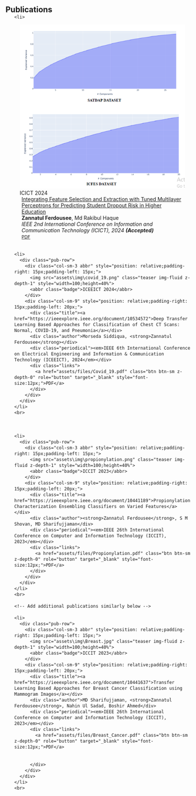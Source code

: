 <!--<h2 id="publications" style="margin: 2px 0px -15px;">Publications</h2>

<div class="publications">
<ol class="bibliography">

{% for link in site.data.publications.main %}

<li>
<div class="pub-row">
  <div class="col-sm-3 abbr" style="position: relative;padding-right: 15px;padding-left: 15px;">
    {% if link.image %} 
    <img src="{{ link.image }}" class="teaser img-fluid z-depth-1" style="width=100;height=40%">
    {% if link.conference_short %} 
    <abbr class="badge">{{ link.conference_short }}</abbr>
    {% endif %}
    {% endif %}
  </div>
  <div class="col-sm-9" style="position: relative;padding-right: 15px;padding-left: 20px;">
      <div class="title"><a href="{{ link.pdf }}">{{ link.title }}</a></div>
      <div class="author">{{ link.authors }}</div>
      <div class="periodical"><em>{{ link.conference }}</em>
      </div>
    <div class="links">
      {% if link.pdf %} 
      <a href="{{ link.pdf }}" class="btn btn-sm z-depth-0" role="button" target="_blank" style="font-size:12px;">PDF</a>
      {% endif %}
      {% if link.code %} 
      <a href="{{ link.code }}" class="btn btn-sm z-depth-0" role="button" target="_blank" style="font-size:12px;">Code</a>
      {% endif %}
      {% if link.page %} 
      <a href="{{ link.page }}" class="btn btn-sm z-depth-0" role="button" target="_blank" style="font-size:12px;">Project Page</a>
      {% endif %}
      {% if link.bibtex %} 
      <a href="{{ link.bibtex }}" class="btn btn-sm z-depth-0" role="button" target="_blank" style="font-size:12px;">BibTex</a>
      {% endif %}
      {% if link.notes %} 
      <strong> <i style="color:#e74d3c">{{ link.notes }}</i></strong>
      {% endif %}
      {% if link.others %} 
      {{ link.others }}
      {% endif %}
    </div>
  </div>
</div>
</li>
<br>

{% endfor %}

</ol>
</div>
-->

<h2 id="publications" style="margin: 2px 0px -15px;">Publications</h2>

<div class="publications">
  <ol class="bibliography">
    
    <li>
  <div class="pub-row">
    <div class="col-sm-3 abbr" style="position: relative;padding-right: 15px;padding-left: 15px;">
      <img src="assets\img\education.png" class="teaser img-fluid z-depth-1" style="width=100;height=40%">
      <abbr class="badge">ICICT 2024</abbr>
    </div>
    <div class="col-sm-9" style="position: relative;padding-right: 15px;padding-left: 20px;">
      <div class="title"><a href="#">Integrating Feature Selection and Extraction with Tuned Multilayer Perceptrons for Predicting Student Dropout Risk in Higher Education</a></div>
      <div class="author"><strong>Zannatul Ferdousee</strong>, Md Rakibul Haque</div>
      <div class="periodical"><em>IEEE 2nd International Conference on Information and Communication Technology (ICICT), 2024 <strong>(Accepted)</strong></em></div>
      <div class="links">
        <!-- Add PDF link when available -->
         <a href="assets/files/educational.pdf" class="btn btn-sm z-depth-0" role="button" target="_blank" style="font-size:12px;">PDF</a>
      </div>
    </div>
  </div>
</li>
<br>



    <li>
      <div class="pub-row">
        <div class="col-sm-3 abbr" style="position: relative;padding-right: 15px;padding-left: 15px;">
          <img src="assets\img\covid_19.png" class="teaser img-fluid z-depth-1" style="width=100;height=40%">
          <abbr class="badge">ICEEICT 2024</abbr>
        </div>
        <div class="col-sm-9" style="position: relative;padding-right: 15px;padding-left: 20px;">
          <div class="title"><a href="https://ieeexplore.ieee.org/document/10534572">Deep Transfer Learning Based Approaches for Classification of Chest CT Scans: Normal, COVID-19, and Pneumonia</a></div>
          <div class="author">Morseda Siddiqua, <strong>Zannatul Ferdousee</strong></div>
          <div class="periodical"><em>IEEE 6th International Conference on Electrical Engineering and Information & Communication Technology (ICEEICT), 2024</em></div>
          <div class="links">
            <a href="assets/files/Covid_19.pdf" class="btn btn-sm z-depth-0" role="button" target="_blank" style="font-size:12px;">PDF</a>
          </div>
        </div>
      </div>
    </li>
    <br>

    
    
    <li>
      <div class="pub-row">
        <div class="col-sm-3 abbr" style="position: relative;padding-right: 15px;padding-left: 15px;">
          <img src="assets\img\propionylation.png" class="teaser img-fluid z-depth-1" style="width=100;height=40%">
          <abbr class="badge">ICCIT 2023</abbr>
        </div>
        <div class="col-sm-9" style="position: relative;padding-right: 15px;padding-left: 20px;">
          <div class="title"><a href="https://ieeexplore.ieee.org/document/10441189">Propionylation Characterization Ensembling Classifiers on Varied Features</a></div>
          <div class="author"><strong>Zannatul Ferdousee</strong>, S M Shovan, MD Sharifujjaman</div>
          <div class="periodical"><em>IEEE 26th International Conference on Computer and Information Technology (ICCIT), 2023</em></div>
          <div class="links">
            <a href="assets/files/Propionylation.pdf" class="btn btn-sm z-depth-0" role="button" target="_blank" style="font-size:12px;">PDF</a>
          </div>
        </div>
      </div>
    </li>
    <br>
    
    <!-- Add additional publications similarly below -->

    <li>
      <div class="pub-row">
        <div class="col-sm-3 abbr" style="position: relative;padding-right: 15px;padding-left: 15px;">
          <img src="assets\img\Breast.jpg" class="teaser img-fluid z-depth-1" style="width=100;height=40%">
          <abbr class="badge">ICCIT 2023</abbr>
        </div>
        <div class="col-sm-9" style="position: relative;padding-right: 15px;padding-left: 20px;">
          <div class="title"><a href="https://ieeexplore.ieee.org/document/10441637">Transfer Learning Based Approaches for Breast Cancer Classification using Mammogram Images</a></div>
          <div class="author">MD Sharifujjaman, <strong>Zannatul Ferdousee</strong>, Nahin Ul Sadad, Boshir Ahmed</div>
          <div class="periodical"><em>IEEE 26th International Conference on Computer and Information Technology (ICCIT), 2023</em></div>
          <div class="links">
            <a href="assets/files/Breast_Cancer.pdf" class="btn btn-sm z-depth-0" role="button" target="_blank" style="font-size:12px;">PDF</a>
            
            
          </div>
        </div>
      </div>
    </li>
    <br>
    
  </ol>
</div>


